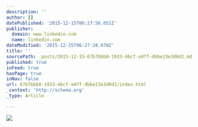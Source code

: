 ```yaml
---
description: ''
author: []
datePublished: '2015-12-15T06:27:56.051Z'
publisher:
  domain: www.linkedin.com
  name: linkedin.com
dateModified: '2015-12-15T06:27:28.970Z'
title: ''
sourcePath: _posts/2015-12-15-67b7bbb8-1933-46cf-a97f-dbbe23e3d0d2.md
published: true
inFeed: true
hasPage: true
inNav: false
url: 67b7bbb8-1933-46cf-a97f-dbbe23e3d0d2/index.html
_context: 'http://schema.org'
_type: Article

---
```

![](https://media.licdn.com/mpr/mpr/shrinknp_400_400/p/6/005/065/21d/1bd6672.jpg)
